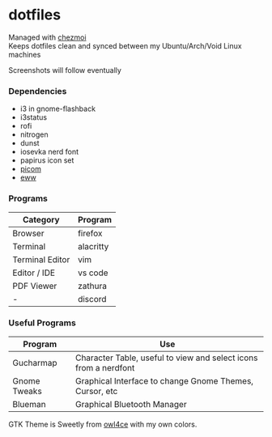 # dotfiles
Managed with [chezmoi](https://github.com/twpayne/chezmoi)  
Keeps dotfiles clean and synced between my Ubuntu/Arch/Void Linux machines

Screenshots will follow eventually

### Dependencies

- i3 in gnome-flashback
- i3status
- rofi
- nitrogen
- dunst
- iosevka nerd font
- papirus icon set 
- [picom](https://github.com/yshui/picom) 
- [eww](https://github.com/elkowar/eww) 

### Programs
|Category|Program|
|-|-|
|Browser|firefox|
|Terminal|alacritty|
|Terminal Editor|vim|
|Editor / IDE|vs code|
|PDF Viewer|zathura|
|-|discord|

### Useful Programs

|Program|Use|
|-|-|
|Gucharmap|Character Table, useful to view and select icons from a nerdfont|
|Gnome Tweaks|Graphical Interface to change Gnome Themes, Cursor, etc|
|Blueman|Graphical Bluetooth Manager|

GTK Theme is Sweetly from [owl4ce](https://github.com/owl4ce/dotfiles) with my own colors.

